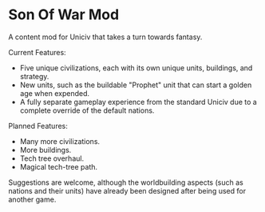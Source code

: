 # Son Of War Mod
 A content mod for Uniciv that takes a turn towards fantasy.

Current Features:
- Five unique civilizations, each with its own unique units, buildings, and strategy.
- New units, such as the buildable "Prophet" unit that can start a golden age when expended.
- A fully separate gameplay experience from the standard Uniciv due to a complete override of the default nations.

Planned Features:
- Many more civilizations.
- More buildings.
- Tech tree overhaul.
- Magical tech-tree path.

Suggestions are welcome, although the worldbuilding aspects (such as nations and their units) have already been designed after being used for another game.
